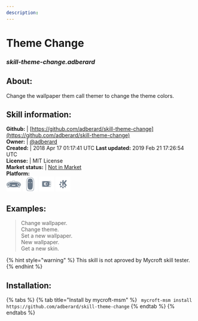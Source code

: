 ```yaml
--- 
description: 
---
```


# Theme Change  
### _skill-theme-change.adberard_  
## About:  
Change the wallpaper them call themer to change the theme colors.

## Skill information:  
**Github:** | [https://github.com/adberard/skill-theme-change](https://github.com/adberard/skill-theme-change)  
**Owner:** | [@adberard](https://github.com/adberard)  
**Created:** | 2018 Apr 17 01:17:41 UTC  **Last updated:** 2019 Feb 21 17:26:54 UTC  
**License:** | MIT License  
**Market status:** | [Not in Market](https://market.mycroft.ai/skill/)  
**Platform:**  
 ![](../.gitbook/assets/mark-1-icon.png)  ![](../.gitbook/assets/mark-2-icon.png)  ![](../.gitbook/assets/picroft-icon.png)  ![](../.gitbook/assets/kde.png)   
## Examples:  
> Change wallpaper.  
> Change theme.  
> Set a new wallpaper.  
> New wallpaper.  
> Get a new skin.  
  
{% hint style="warning" %}
This skill is not aproved by Mycroft skill tester.
{% endhint %}
    
## Installation:  
{% tabs %}
{% tab title="Install by mycroft-msm" %}
``` mycroft-msm install https://github.com/adberard/skill-theme-change```
{% endtab %}
  {% endtabs %}
  